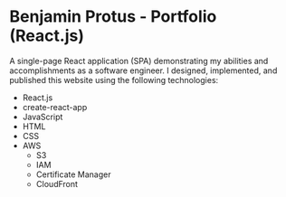# Benjamin Protus - Portfolio (React.js)

A single-page React application (SPA) demonstrating my abilities and accomplishments as a software engineer. I designed,
implemented, and published this website using the following technologies: 
* React.js
* create-react-app
* JavaScript
* HTML
* CSS
* AWS
    * S3
    * IAM
    * Certificate Manager
    * CloudFront